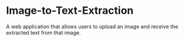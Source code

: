 # Image-to-Text-Extraction
A web application that allows users to upload an image and receive the extracted text from that image.
